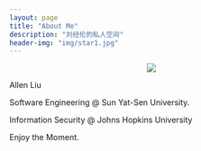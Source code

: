```yaml
---
layout: page
title: "About Me"
description: "刘经伦的私人空间"
header-img: "img/star1.jpg"
---
```


<center>
    <p><img src="http://ww3.sinaimg.cn/large/6add1635gw1f7ny16jvp7j20o60zawqz.jpg" align="center"></p>
</center>

Allen Liu<br/>

Software Engineering @ Sun Yat-Sen University.<br/>

Information Security @ Johns Hopkins University <br/>

Enjoy the Moment. <br/>



